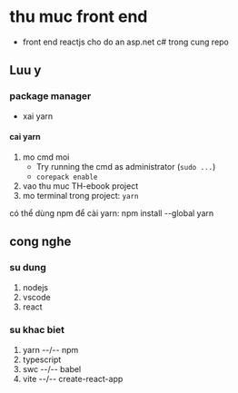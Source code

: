 # thu muc front end

- front end reactjs cho do an asp.net c# trong cung repo

## Luu y

### package manager

- xai yarn

#### cai yarn

1. mo cmd moi
    - Try running the cmd as administrator (`sudo ...`)
    - `corepack enable`
2. vao thu muc TH-ebook project
3. mo terminal trong project: `yarn`

có thể dùng npm để cài yarn: npm install --global yarn

## cong nghe

### su dung

1. nodejs
2. vscode
3. react

### su khac biet

1. yarn --/-- npm
2. typescript
3. swc --/-- babel
4. vite --/-- create-react-app
